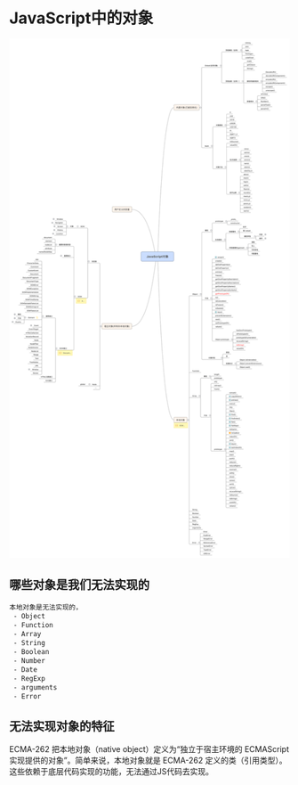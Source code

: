 # JavaScript中的对象

![js的对象](JS_OBJ.svg)

## 哪些对象是我们无法实现的

    本地对象是无法实现的，
     - Object
     - Function
     - Array
     - String
     - Boolean
     - Number
     - Date
     - RegExp
     - arguments
     - Error

## 无法实现对象的特征

ECMA-262 把本地对象（native object）定义为“独立于宿主环境的 ECMAScript 实现提供的对象”。简单来说，本地对象就是 ECMA-262 定义的类（引用类型）。这些依赖于底层代码实现的功能，无法通过JS代码去实现。